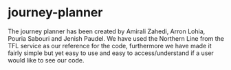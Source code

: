 # journey-planner

The journey planner has been created by Amirali Zahedi, Arron Lohia, Pouria Sabouri and Jenish Paudel. We have used the Northern Line from the TFL service
as our reference for the code, furthermore we have made it fairly simple but yet easy to use and easy to access/understand if a user would like to see
our code.
